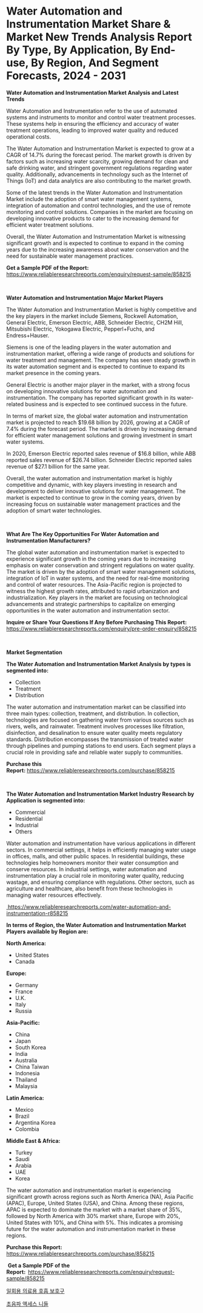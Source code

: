 <p><h1>Water Automation and Instrumentation Market Share & Market New Trends Analysis Report By Type, By Application, By End-use, By Region, And Segment Forecasts, 2024 - 2031</h1></p><p><strong>Water Automation and Instrumentation Market Analysis and Latest Trends</strong></p>
<p><p>Water Automation and Instrumentation refer to the use of automated systems and instruments to monitor and control water treatment processes. These systems help in ensuring the efficiency and accuracy of water treatment operations, leading to improved water quality and reduced operational costs.</p><p>The Water Automation and Instrumentation Market is expected to grow at a CAGR of 14.7% during the forecast period. The market growth is driven by factors such as increasing water scarcity, growing demand for clean and safe drinking water, and stringent government regulations regarding water quality. Additionally, advancements in technology such as the Internet of Things (IoT) and data analytics are also contributing to the market growth.</p><p>Some of the latest trends in the Water Automation and Instrumentation Market include the adoption of smart water management systems, integration of automation and control technologies, and the use of remote monitoring and control solutions. Companies in the market are focusing on developing innovative products to cater to the increasing demand for efficient water treatment solutions.</p><p>Overall, the Water Automation and Instrumentation Market is witnessing significant growth and is expected to continue to expand in the coming years due to the increasing awareness about water conservation and the need for sustainable water management practices.</p></p>
<p><strong>Get a Sample PDF of the Report:&nbsp;</strong> <a href="https://www.reliableresearchreports.com/enquiry/request-sample/858215">https://www.reliableresearchreports.com/enquiry/request-sample/858215</a></p>
<p>&nbsp;</p>
<p><strong>Water Automation and Instrumentation Major Market Players</strong></p>
<p><p>The Water Automation and Instrumentation Market is highly competitive and the key players in the market include Siemens, Rockwell Automation, General Electric, Emerson Electric, ABB, Schneider Electric, CH2M Hill, Mitsubishi Electric, Yokogawa Electric, Pepperl+Fuchs, and Endress+Hauser.</p><p>Siemens is one of the leading players in the water automation and instrumentation market, offering a wide range of products and solutions for water treatment and management. The company has seen steady growth in its water automation segment and is expected to continue to expand its market presence in the coming years.</p><p>General Electric is another major player in the market, with a strong focus on developing innovative solutions for water automation and instrumentation. The company has reported significant growth in its water-related business and is expected to see continued success in the future.</p><p>In terms of market size, the global water automation and instrumentation market is projected to reach $19.68 billion by 2026, growing at a CAGR of 7.4% during the forecast period. The market is driven by increasing demand for efficient water management solutions and growing investment in smart water systems.</p><p>In 2020, Emerson Electric reported sales revenue of $16.8 billion, while ABB reported sales revenue of $26.74 billion. Schneider Electric reported sales revenue of $27.1 billion for the same year.</p><p>Overall, the water automation and instrumentation market is highly competitive and dynamic, with key players investing in research and development to deliver innovative solutions for water management. The market is expected to continue to grow in the coming years, driven by increasing focus on sustainable water management practices and the adoption of smart water technologies.</p></p>
<p>&nbsp;</p>
<p><strong>What Are The Key Opportunities For Water Automation and Instrumentation Manufacturers?</strong></p>
<p><p>The global water automation and instrumentation market is expected to experience significant growth in the coming years due to increasing emphasis on water conservation and stringent regulations on water quality. The market is driven by the adoption of smart water management solutions, integration of IoT in water systems, and the need for real-time monitoring and control of water resources. The Asia-Pacific region is projected to witness the highest growth rates, attributed to rapid urbanization and industrialization. Key players in the market are focusing on technological advancements and strategic partnerships to capitalize on emerging opportunities in the water automation and instrumentation sector.</p></p>
<p><strong>Inquire or Share Your Questions If Any Before Purchasing This Report:</strong> <a href="https://www.reliableresearchreports.com/enquiry/pre-order-enquiry/858215">https://www.reliableresearchreports.com/enquiry/pre-order-enquiry/858215</a></p>
<p>&nbsp;</p>
<p><strong>Market Segmentation</strong></p>
<p><strong>The Water Automation and Instrumentation Market Analysis by types is segmented into:</strong></p>
<p><ul><li>Collection</li><li>Treatment</li><li>Distribution</li></ul></p>
<p><p>The water automation and instrumentation market can be classified into three main types: collection, treatment, and distribution. In collection, technologies are focused on gathering water from various sources such as rivers, wells, and rainwater. Treatment involves processes like filtration, disinfection, and desalination to ensure water quality meets regulatory standards. Distribution encompasses the transmission of treated water through pipelines and pumping stations to end users. Each segment plays a crucial role in providing safe and reliable water supply to communities.</p></p>
<p><strong>Purchase this Report:&nbsp;</strong><a href="https://www.reliableresearchreports.com/purchase/858215">https://www.reliableresearchreports.com/purchase/858215</a></p>
<p>&nbsp;</p>
<p><strong>The Water Automation and Instrumentation Market Industry Research by Application is segmented into:</strong></p>
<p><ul><li>Commercial</li><li>Residential</li><li>Industrial</li><li>Others</li></ul></p>
<p><p>Water automation and instrumentation have various applications in different sectors. In commercial settings, it helps in efficiently managing water usage in offices, malls, and other public spaces. In residential buildings, these technologies help homeowners monitor their water consumption and conserve resources. In industrial settings, water automation and instrumentation play a crucial role in monitoring water quality, reducing wastage, and ensuring compliance with regulations. Other sectors, such as agriculture and healthcare, also benefit from these technologies in managing water resources effectively.</p></p>
<p><a href="https://www.reliableresearchreports.com/water-automation-and-instrumentation-r858215">&nbsp;https://www.reliableresearchreports.com/water-automation-and-instrumentation-r858215</a></p>
<p><strong>In terms of Region, the Water Automation and Instrumentation Market Players available by Region are:</strong></p>
<p>
    <p> <strong> North America: </strong>
        <ul>
            <li>United States</li>
            <li>Canada</li>
        </ul>
        </p> 
    <p> <strong> Europe: </strong>
        <ul>
            <li>Germany</li>
            <li>France</li>
            <li>U.K.</li>
            <li>Italy</li>
            <li>Russia</li>
        </ul>
        </p> 
    <p> <strong> Asia-Pacific: </strong>
        <ul>
            <li>China</li>
            <li>Japan</li>
            <li>South Korea</li>
            <li>India</li>
            <li>Australia</li>
            <li>China Taiwan</li>
            <li>Indonesia</li>
            <li>Thailand</li>
            <li>Malaysia</li>
        </ul>
        </p> 
    <p> <strong> Latin America: </strong>
        <ul>
            <li>Mexico</li>
            <li>Brazil</li>
            <li>Argentina Korea</li>
            <li>Colombia</li>
        </ul>
        </p> 
    <p> <strong> Middle East & Africa: </strong>
        <ul>
            <li>Turkey</li>
            <li>Saudi</li>
            <li>Arabia</li>
            <li>UAE</li>
            <li>Korea</li>
        </ul>
    </p>
    </p>
<p><p>The water automation and instrumentation market is experiencing significant growth across regions such as North America (NA), Asia Pacific (APAC), Europe, United States (USA), and China. Among these regions, APAC is expected to dominate the market with a market share of 35%, followed by North America with 30% market share, Europe with 20%, United States with 10%, and China with 5%. This indicates a promising future for the water automation and instrumentation market in these regions.</p></p>
<p><strong>Purchase this Report: </strong><a href="https://www.reliableresearchreports.com/purchase/858215">https://www.reliableresearchreports.com/purchase/858215</a></p>
<p>&nbsp;<strong>Get a Sample PDF of the Report:&nbsp;&nbsp;</strong><a href="https://www.reliableresearchreports.com/enquiry/request-sample/858215">https://www.reliableresearchreports.com/enquiry/request-sample/858215</a></p>
<p><strong></strong></p>
<p><p><a href="https://medium.com/@katheengordon024/2024%EB%85%84%EB%B6%80%ED%84%B0-2031%EB%85%84%EA%B9%8C%EC%A7%80-%EC%97%B0%ED%8F%89%EA%B7%A0-%EC%84%B1%EC%9E%A5%EB%A5%A0-cagr-%EB%A1%9C-%ED%99%95%EB%8C%80%EB%90%98%EB%8A%94-%EC%9D%BC%ED%9A%8C%EC%9A%A9-%EC%9D%98%EB%A3%8C-%ED%98%B8%ED%9D%A1%EA%B8%B0-%EC%8B%9C%EC%9E%A5-%EA%B7%9C%EB%AA%A8%EC%97%90-%EB%8C%80%ED%95%9C-%ED%86%B5%EC%B0%B0%EB%A0%A5-2fe97a685981">일회용 의료용 호흡 보호구</a></p><p><a href="https://medium.com/@carolineparks354/%EA%B8%80%EB%A1%9C%EB%B2%8C-%EC%B4%88%EC%9D%8C%ED%8C%8C-%EC%95%A1%EC%84%B8%EC%8A%A4-%EB%B0%94%EB%8A%98-%EC%8B%9C%EC%9E%A5%EC%9D%80-2024%EB%85%84%EB%B6%80%ED%84%B0-2031%EB%85%84%EA%B9%8C%EC%A7%80-%EC%9D%98-cagr%EB%A1%9C-%EC%84%B1%EC%9E%A5%ED%95%A0-%EA%B2%83%EC%9C%BC%EB%A1%9C-%EC%98%88%EC%83%81%EB%90%A9%EB%8B%88%EB%8B%A4-ce77a5e26b28">초음파 액세스 니들</a></p></p>
